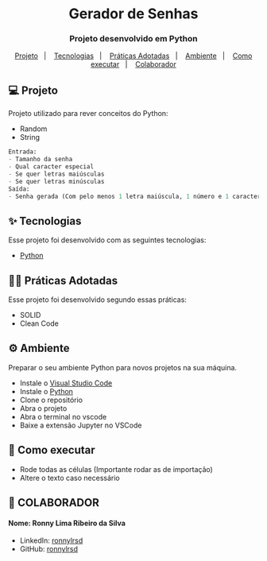 <h1 align="center">Gerador de Senhas</h1>

<h3 align="center">Projeto desenvolvido em Python</h3>
<p align="center">
  <a href="#-projeto">Projeto</a>&nbsp;&nbsp;&nbsp;|&nbsp;&nbsp;&nbsp;
  <a href="#-tecnologias">Tecnologias</a>&nbsp;&nbsp;&nbsp;|&nbsp;&nbsp;&nbsp;
  <a href="#-praticas-adotadas">Práticas Adotadas</a>&nbsp;&nbsp;&nbsp;|&nbsp;&nbsp;&nbsp;
  <a href="#-ambiente">Ambiente</a>&nbsp;&nbsp;&nbsp;|&nbsp;&nbsp;&nbsp;
  <a href="#-como-executar">Como executar</a>&nbsp;&nbsp;&nbsp;|&nbsp;&nbsp;&nbsp;
  <a href="#-colaboradores">Colaborador</a>
</p>

## 💻 Projeto

Projeto utilizado para rever conceitos do Python:
- Random
- String
```python
Entrada:
- Tamanho da senha
- Qual caracter especial
- Se quer letras maiúsculas
- Se quer letras minúsculas
Saída:
- Senha gerada (Com pelo menos 1 letra maiúscula, 1 número e 1 caractere especial)
```

## ✨ Tecnologias

Esse projeto foi desenvolvido com as seguintes tecnologias:

- [Python](https://www.python.org/)

## 👨‍🏫 Práticas Adotadas

Esse projeto foi desenvolvido segundo essas práticas:

- SOLID
- Clean Code

## ⚙️ Ambiente
Preparar o seu ambiente Python para novos projetos na sua máquina.

- Instale o [Visual Studio Code](https://code.visualstudio.com/)
- Instale o [Python](https://www.python.org/downloads/)
- Clone o repositório
- Abra o projeto
- Abra o terminal no vscode
- Baixe a extensão Jupyter no VSCode

## 🚀 Como executar

- Rode todas as células (Importante rodar as de importação)
- Altere o texto caso necessário

## 👷 COLABORADOR

#### Nome: Ronny Lima Ribeiro da Silva
- LinkedIn: [ronnylrsd](https://www.linkedin.com/in/ronnylrsd/)
- GitHub: [ronnylrsd](https://github.com/ronnylrsd)

